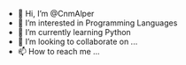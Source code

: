 - 👋 Hi, I’m @CnmAlper
- 👀 I’m interested in Programming Languages
- 🌱 I’m currently learning Python
- 💞️ I’m looking to collaborate on ...
- 📫 How to reach me ...

<!---
CnmAlper/CnmAlper is a ✨ special ✨ repository because its `README.md` (this file) appears on your GitHub profile.
You can click the Preview link to take a look at your changes.
--->

